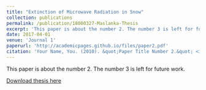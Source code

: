 ```yaml
---
title: "Extinction of Microwave Radiation in Snow"
collection: publications
permalink: /publication/18000327-Maslanka-Thesis
excerpt: 'This paper is about the number 2. The number 3 is left for future work.'
date: 2017-04-01
venue: 'Journal 1'
paperurl: 'http://academicpages.github.io/files/paper2.pdf'
citation: 'Your Name, You. (2010). &quot;Paper Title Number 2.&quot; <i>Journal 1</i>. 1(2).'
---
```

This paper is about the number 2. The number 3 is left for future work.

[Download thesis here](http://academicpages.github.io/files/paper2.pdf)


